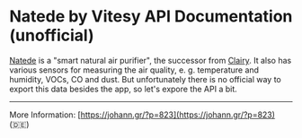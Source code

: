 # Natede by Vitesy API Documentation (unofficial)

[Natede](https://vitesy.com/natede) is a "smart natural air purifier", the successor from [Clairy](https://clairy.com/).
It also has various sensors for measuring the air quality, e. g. temperature and humidity, VOCs, CO and dust. But unfortunately there is no official way to export this data besides the app, so let's expore the API a bit.

---
More Information: [https://johann.gr/?p=823](https://johann.gr/?p=823) (🇩🇪)
